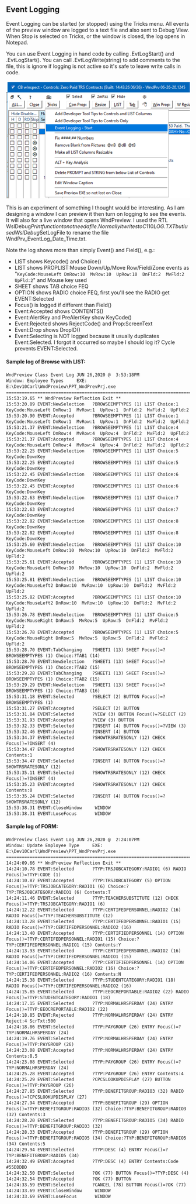 ## Event Logging

Event Logging can be started (or stopped) using the Tricks menu. All events of the preview window are logged to a text file and also sent to Debug View. When Stop is selected on Tricks, or the window is closed, the log opens in Notepad.

You can use Event Logging in hand code by calling .EvtLogStart() and .EvtLogStart(). You can call .EvtLogWrite(string) to add comments to the file, this is ignore if logging is not active so it's safe to leave write calls in code.

![trick](images/EventLogTrick.png)

This is an experiment of something I thought would be interesting. As I am designing a window I can preview it then turn on logging to see the events. It will also for a live window that opens WndPreview. I used the RTL WslDebug$Print function to not need a file. Normally it writes to C110LOG.TXT but I used WslDebug$SetLogFile to rename the file WndPrv_EventLog_Date_Time.txt.

Note the log shows more than simply Event() and Field(), e.g.:
* LIST shows Keycode() and Choice()
* LIST shows PROPLIST:Mouse Down/Up/Move Row/Field/Zone events as "`KeyCode:MouseLeft DnRow:10  MvRow:10  UpRow:10  DnFld:2  MvFld:2  UpFld:2`" and Mouse key used
* SHEET shows TAB choice FEQ
* OPTION shows RADIO choice FEQ, first you'll see the RADIO get EVENT:Selected
* Focus() is logged if different than Field()
* Event:Accepted shows CONTENTS()
* Event:AlertKey and PreAlertKey show KeyCode()
* Event:Rejected shows RejectCode() and Prop:ScreenText
* Event:Drop shows DropID()
* Event:Selecting is NOT logged because it usually duplicates Event:Selected. I forgot it occurred so maybe I should log it? Cycle prevents EVENT:Selected.  


#### Sample log of Browse with LIST:

```
WndPreview Class Event Log JUN 26,2020 @  3:53:18PM
Window: Employee Types     EXE: E:\Dev10Carl\WndPreview\PPT_WndPrevPrj.exe
================================================================================
15:53:19.65 ** WndPreview Reflection Exit **
15:53:20.89 EVENT:NewSelection   ?BROWSEEMPTYPES (1) LIST Choice:1 KeyCode:MouseLeft DnRow:1  MvRow:1  UpRow:1  DnFld:2  MvFld:2  UpFld:2
15:53:20.90 EVENT:Accepted       ?BROWSEEMPTYPES (1) LIST Choice:1 KeyCode:MouseLeft DnRow:1  MvRow:1  UpRow:1  DnFld:2  MvFld:2  UpFld:2
15:53:21.37 EVENT:NewSelection   ?BROWSEEMPTYPES (1) LIST Choice:4 KeyCode:MouseLeft DnRow:4  MvRow:4  UpRow:4  DnFld:2  MvFld:2  UpFld:2
15:53:21.37 EVENT:Accepted       ?BROWSEEMPTYPES (1) LIST Choice:4 KeyCode:MouseLeft DnRow:4  MvRow:4  UpRow:4  DnFld:2  MvFld:2  UpFld:2
15:53:22.25 EVENT:NewSelection   ?BROWSEEMPTYPES (1) LIST Choice:5 KeyCode:DownKey
15:53:22.25 EVENT:Accepted       ?BROWSEEMPTYPES (1) LIST Choice:5 KeyCode:DownKey
15:53:22.45 EVENT:NewSelection   ?BROWSEEMPTYPES (1) LIST Choice:6 KeyCode:DownKey
15:53:22.45 EVENT:Accepted       ?BROWSEEMPTYPES (1) LIST Choice:6 KeyCode:DownKey
15:53:22.63 EVENT:NewSelection   ?BROWSEEMPTYPES (1) LIST Choice:7 KeyCode:DownKey
15:53:22.63 EVENT:Accepted       ?BROWSEEMPTYPES (1) LIST Choice:7 KeyCode:DownKey
15:53:22.82 EVENT:NewSelection   ?BROWSEEMPTYPES (1) LIST Choice:8 KeyCode:DownKey
15:53:22.82 EVENT:Accepted       ?BROWSEEMPTYPES (1) LIST Choice:8 KeyCode:DownKey
15:53:25.60 EVENT:NewSelection   ?BROWSEEMPTYPES (1) LIST Choice:10 KeyCode:MouseLeft DnRow:10  MvRow:10  UpRow:10  DnFld:2  MvFld:2  UpFld:2
15:53:25.61 EVENT:Accepted       ?BROWSEEMPTYPES (1) LIST Choice:10 KeyCode:MouseLeft DnRow:10  MvRow:10  UpRow:10  DnFld:2  MvFld:2  UpFld:2
15:53:25.81 EVENT:NewSelection   ?BROWSEEMPTYPES (1) LIST Choice:10 KeyCode:MouseLeft2 DnRow:10  MvRow:10  UpRow:10  DnFld:2  MvFld:2  UpFld:2
15:53:25.82 EVENT:Accepted       ?BROWSEEMPTYPES (1) LIST Choice:10 KeyCode:MouseLeft2 DnRow:10  MvRow:10  UpRow:10  DnFld:2  MvFld:2  UpFld:2
15:53:26.78 EVENT:NewSelection   ?BROWSEEMPTYPES (1) LIST Choice:5 KeyCode:MouseRight DnRow:5  MvRow:5  UpRow:5  DnFld:2  MvFld:2  UpFld:2
15:53:26.78 EVENT:Accepted       ?BROWSEEMPTYPES (1) LIST Choice:5 KeyCode:MouseRight DnRow:5  MvRow:5  UpRow:5  DnFld:2  MvFld:2  UpFld:2
15:53:28.70 EVENT:TabChanging    ?SHEET1 (13) SHEET Focus()=?BROWSEEMPTYPES (1) Choice:?TAB1 (14)
15:53:28.70 EVENT:NewSelection   ?SHEET1 (13) SHEET Focus()=?BROWSEEMPTYPES (1) Choice:?TAB2 (15)
15:53:29.28 EVENT:TabChanging    ?SHEET1 (13) SHEET Focus()=?BROWSEEMPTYPES (1) Choice:?TAB2 (15)
15:53:29.29 EVENT:NewSelection   ?SHEET1 (13) SHEET Focus()=?BROWSEEMPTYPES (1) Choice:?TAB3 (16)
15:53:31.18 EVENT:Selected       ?SELECT (2) BUTTON Focus()=?BROWSEEMPTYPES (1)
15:53:31.27 EVENT:Accepted       ?SELECT (2) BUTTON
15:53:31.84 EVENT:Selected       ?VIEW (3) BUTTON Focus()=?SELECT (2)
15:53:31.93 EVENT:Accepted       ?VIEW (3) BUTTON
15:53:32.33 EVENT:Selected       ?INSERT (4) BUTTON Focus()=?VIEW (3)
15:53:32.46 EVENT:Accepted       ?INSERT (4) BUTTON
15:53:34.37 EVENT:Selected       ?SHOWTRSRATESONLY (12) CHECK Focus()=?INSERT (4)
15:53:34.47 EVENT:Accepted       ?SHOWTRSRATESONLY (12) CHECK Contents:1
15:53:34.47 EVENT:Selected       ?INSERT (4) BUTTON Focus()=?SHOWTRSRATESONLY (12)
15:53:35.11 EVENT:Selected       ?SHOWTRSRATESONLY (12) CHECK Focus()=?INSERT (4)
15:53:35.23 EVENT:Accepted       ?SHOWTRSRATESONLY (12) CHECK Contents:0
15:53:35.24 EVENT:Selected       ?INSERT (4) BUTTON Focus()=?SHOWTRSRATESONLY (12)
15:53:38.31 EVENT:CloseWindow     WINDOW
15:53:38.31 EVENT:LoseFocus       WINDOW
```

#### Sample log of FORM:

```
WndPreview Class Event Log JUN 26,2020 @  2:24:07PM
Window: Update Employee Type     EXE: E:\Dev10Carl\WndPreview\PPT_WndPrevPrj.exe
================================================================================
14:24:09.66 ** WndPreview Reflection Exit **
14:24:10.78 EVENT:Selected       ?TYP:TRSJOBCATEGORY:RADIO1 (6) RADIO Focus()=?TYP:CODE (1)
14:24:10.87 EVENT:Accepted       ?TYP:TRSJOBCATEGORY (5) OPTION Focus()=?TYP:TRSJOBCATEGORY:RADIO1 (6) Choice:?TYP:TRSJOBCATEGORY:RADIO1 (6) Contents:T
14:24:11.46 EVENT:Selected       ?TYP:TEACHERSUBSTITUTE (12) CHECK Focus()=?TYP:TRSJOBCATEGORY:RADIO1 (6)
14:24:12.22 EVENT:Selected       ?TYP:CERTIFEDPERSONNEL:RADIO2 (16) RADIO Focus()=?TYP:TEACHERSUBSTITUTE (12)
14:24:13.28 EVENT:Selected       ?TYP:CERTIFEDPERSONNEL:RADIO1 (15) RADIO Focus()=?TYP:CERTIFEDPERSONNEL:RADIO2 (16)
14:24:13.40 EVENT:Accepted       ?TYP:CERTIFIEDPERSONNEL (14) OPTION Focus()=?TYP:CERTIFEDPERSONNEL:RADIO1 (15) Choice:?TYP:CERTIFEDPERSONNEL:RADIO1 (15) Contents:Y
14:24:13.93 EVENT:Selected       ?TYP:CERTIFEDPERSONNEL:RADIO2 (16) RADIO Focus()=?TYP:CERTIFEDPERSONNEL:RADIO1 (15)
14:24:14.06 EVENT:Accepted       ?TYP:CERTIFIEDPERSONNEL (14) OPTION Focus()=?TYP:CERTIFEDPERSONNEL:RADIO2 (16) Choice:?TYP:CERTIFEDPERSONNEL:RADIO2 (16) Contents:N
14:24:15.38 EVENT:Selected       ?TYP:STUDENTCATEGORY:RADIO1 (18) RADIO Focus()=?TYP:CERTIFEDPERSONNEL:RADIO2 (16)
14:24:15.85 EVENT:Selected       ?TYP:EEOCREPORTABLE:RADIO2 (22) RADIO Focus()=?TYP:STUDENTCATEGORY:RADIO1 (18)
14:24:17.15 EVENT:Selected       ?TYP:NORMALHRSPERDAY (24) ENTRY Focus()=?TYP:EEOCREPORTABLE:RADIO2 (22)
14:24:18.85 EVENT:Rejected       ?TYP:NORMALHRSPERDAY (24) ENTRY Reject:4 ScrTxt:500
14:24:18.86 EVENT:Selected       ?TYP:PAYGROUP (26) ENTRY Focus()=?TYP:NORMALHRSPERDAY (24)
14:24:19.76 EVENT:Selected       ?TYP:NORMALHRSPERDAY (24) ENTRY Focus()=?TYP:PAYGROUP (26)
14:24:23.08 EVENT:Accepted       ?TYP:NORMALHRSPERDAY (24) ENTRY Contents:8.5
14:24:23.08 EVENT:Selected       ?TYP:PAYGROUP (26) ENTRY Focus()=?TYP:NORMALHRSPERDAY (24)
14:24:25.28 EVENT:Accepted       ?TYP:PAYGROUP (26) ENTRY Contents:4
14:24:25.29 EVENT:Selected       ?CPCSLOOKUPDISPLAY (27) BUTTON Focus()=?TYP:PAYGROUP (26)
14:24:27.85 EVENT:Selected       ?TYP:BENEFITGROUP:RADIO3 (32) RADIO Focus()=?CPCSLOOKUPDISPLAY (27)
14:24:27.94 EVENT:Accepted       ?TYP:BENEFITGROUP (29) OPTION Focus()=?TYP:BENEFITGROUP:RADIO3 (32) Choice:?TYP:BENEFITGROUP:RADIO3 (32) Contents:3
14:24:28.20 EVENT:Selected       ?TYP:BENEFITGROUP:RADIO5 (34) RADIO Focus()=?TYP:BENEFITGROUP:RADIO3 (32)
14:24:28.33 EVENT:Accepted       ?TYP:BENEFITGROUP (29) OPTION Focus()=?TYP:BENEFITGROUP:RADIO5 (34) Choice:?TYP:BENEFITGROUP:RADIO5 (34) Contents:5
14:24:29.94 EVENT:Selected       ?TYP:DESC (4) ENTRY Focus()=?TYP:BENEFITGROUP:RADIO5 (34)
14:24:32.49 EVENT:Accepted       ?TYP:DESC (4) ENTRY Contents:Code #55DDDDD                 
14:24:32.50 EVENT:Selected       ?OK (77) BUTTON Focus()=?TYP:DESC (4)
14:24:32.54 EVENT:Accepted       ?OK (77) BUTTON
14:24:33.59 EVENT:Selected       ?CANCEL (78) BUTTON Focus()=?OK (77)
14:24:33.69 EVENT:CloseWindow     WINDOW
14:24:33.69 EVENT:LoseFocus       WINDOW
```
